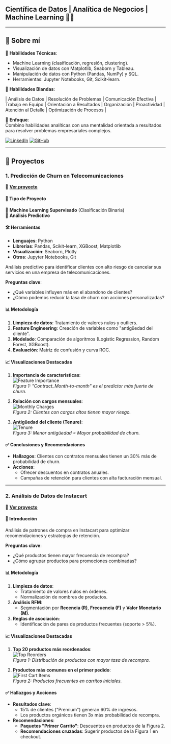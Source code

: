 ## Científica de Datos | Analítica de Negocios | Machine Learning 👩‍💻    

--- 

## **📌 Sobre mí**  

🔹 **Habilidades Técnicas**:  
- Machine Learning (clasificación, regresión, clustering).  
- Visualización de datos con Matplotlib, Seaborn y Tableau.  
- Manipulación de datos con Python (Pandas, NumPy) y SQL.  
- Herramientas: Jupyter Notebooks, Git, Scikit-learn.

🔹 **Habilidades Blandas**: 

| Análisis de Datos | Resolución de Problemas | Comunicación Efectiva | Trabajo en Equipo | Orientación a Resultados |
Organización | Proactividad | Atención al Detalle | Optimización de Procesos |

🔹 **Enfoque**:  
Combino habilidades analíticas con una mentalidad orientada a resultados para resolver problemas empresariales complejos.  

<!-- PARA HACER QUE EL LINK ABRA EN OTRA PESTAÑA
<a href="https://www.linkedin.com/in/marielalegoma/" target="_blank">
  <img src="https://img.shields.io/badge/linkedin-%230077B5.svg?style=for-the-badge&logo=linkedin&logoColor=white" alt="LinkedIn">
</a>-->
[![LinkedIn](https://img.shields.io/badge/linkedin-%23295F98.svg?style=for-the-badge&logo=linkedin&logoColor=white)](https://www.linkedin.com/in/enya-alvarez-barroso/)
[![GitHub](https://img.shields.io/badge/GitHub-100000?style=for-the-badge&logo=github&logoColor=white)](https://github.com/EnyaBarroso)

* * *


## **🚀 Proyectos**  

### **1. Predicción de Churn en Telecomunicaciones**  
🔗 **[Ver proyecto](https://enyabarroso.github.io/Churn-prediction-in-telecommunications/)**  

#### **📌 Tipo de Proyecto**  
🔹 **Machine Learning Supervisado** (Clasificación Binaria)  
🔹 **Análisis Predictivo**  

#### **🛠️ Herramientas**  
- **Lenguajes**: Python  
- **Librerías**: Pandas, Scikit-learn, XGBoost, Matplotlib  
- **Visualización**: Seaborn, Plotly  
- **Otros**: Jupyter Notebooks, Git 

Análisis predictivo para identificar clientes con alto riesgo de cancelar sus servicios en una empresa de telecomunicaciones.  

**Preguntas clave**:  
- ¿Qué variables influyen más en el abandono de clientes?  
- ¿Cómo podemos reducir la tasa de churn con acciones personalizadas?  

#### **📊 Metodología**  
1. **Limpieza de datos**: Tratamiento de valores nulos y outliers.  
2. **Feature Engineering**: Creación de variables como "antigüedad del cliente".  
3. **Modelado**: Comparación de algoritmos (Logistic Regression, Random Forest, XGBoost).  
4. **Evaluación**: Matriz de confusión y curva ROC.  

#### **📈 Visualizaciones Destacadas**  
1. **Importancia de características**:  
   ![Feature Importance](https://raw.githubusercontent.com/EnyaBarroso/Churn-prediction-in-telecommunications/main/images/Contract_Month-to-month.png)  
   *Figura 1: "Contract_Month-to-month" es el predictor más fuerte de churn.*  

2. **Relación con cargos mensuales**:  
   ![Monthly Charges](https://raw.githubusercontent.com/EnyaBarroso/Churn-prediction-in-telecommunications/main/images/Montly_Charges.png)  
   *Figura 2: Clientes con cargos altos tienen mayor riesgo.*  

3. **Antigüedad del cliente (Tenure)**:  
   ![Tenure](https://raw.githubusercontent.com/EnyaBarroso/Churn-prediction-in-telecommunications/main/images/Tenure.png)  
   *Figura 3: Menor antigüedad = Mayor probabilidad de churn.*  

#### **✅ Conclusiones y Recomendaciones**  
- **Hallazgos**: Clientes con contratos mensuales tienen un 30% más de probabilidad de churn.  
- **Acciones**:  
  - Ofrecer descuentos en contratos anuales.  
  - Campañas de retención para clientes con alta facturación mensual.
 

* * *

### **2. Análisis de Datos de Instacart**  
🔗 **[Ver proyecto](https://enyabarroso.github.io/Instacart/)**  

#### **📌 Introducción**  
Análisis de patrones de compra en Instacart para optimizar recomendaciones y estrategias de retención.  

**Preguntas clave**:  
- ¿Qué productos tienen mayor frecuencia de recompra?  
- ¿Cómo agrupar productos para promociones combinadas?  

#### **📊 Metodología**  
1. **Limpieza de datos**:  
   - Tratamiento de valores nulos en órdenes.  
   - Normalización de nombres de productos.  
2. **Análisis RFM**:  
   - Segmentación por **Recencia (R)**, **Frecuencia (F)** y **Valor Monetario (M)**.  
3. **Reglas de asociación**:  
   - Identificación de pares de productos frecuentes (soporte > 5%).  

#### **📈 Visualizaciones Destacadas**  
1. **Top 20 productos más reordenados**:  
   ![Top Reorders](https://raw.githubusercontent.com/EnyaBarroso/Instacart/main/images/Top%2020%20Most%20Frequently%20Reordered%20Items.png)  
   *Figura 1: Distribución de productos con mayor tasa de recompra.*  

2. **Productos más comunes en el primer pedido**:  
   ![First Cart Items](https://raw.githubusercontent.com/EnyaBarroso/Instacart/main/images/Top%2020%20Items%20People%20Put%20First%20in%20Their%20Carts.png)  
   *Figura 2: Productos frecuentes en carritos iniciales.*  

#### **✅ Hallazgos y Acciones**  
- **Resultados clave**:  
  - 15% de clientes ("Premium") generan 60% de ingresos.  
  - Los productos orgánicos tienen 3x más probabilidad de recompra.  
- **Recomendaciones**:  
  - **Paquetes "Primer Carrito"**: Descuentos en productos de la Figura 2.  
  - **Recomendaciones cruzadas**: Sugerir productos de la Figura 1 en checkout.  
